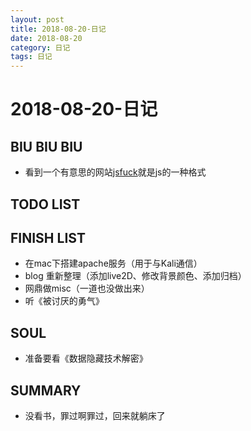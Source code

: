 ```yaml
---
layout: post
title: 2018-08-20-日记
date: 2018-08-20
category: 日记
tags: 日记
---
```

# 2018-08-20-日记
## BIU BIU BIU
+ 看到一个有意思的网站[jsfuck](http://www.jsfuck.com/)就是js的一种格式  

## TODO LIST

 
## FINISH LIST
+ 在mac下搭建apache服务（用于与Kali通信）  
+ blog 重新整理（添加live2D、修改背景颜色、添加归档）  
+ 网鼎做misc（一道也没做出来）  
+ 听《被讨厌的勇气》  

 
## SOUL
+ 准备要看《数据隐藏技术解密》  
 
## SUMMARY
+ 没看书，罪过啊罪过，回来就躺床了  
 
